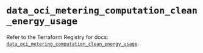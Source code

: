 # `data_oci_metering_computation_clean_energy_usage`

Refer to the Terraform Registry for docs: [`data_oci_metering_computation_clean_energy_usage`](https://registry.terraform.io/providers/oracle/oci/6.18.0/docs/data-sources/metering_computation_clean_energy_usage).
